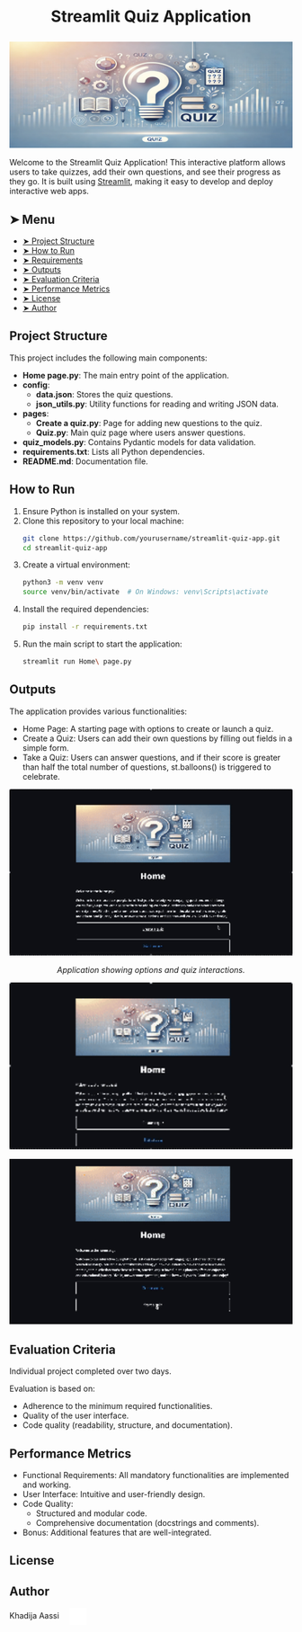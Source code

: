 # <p align="center">Streamlit Quiz Application</p>
<p align="center">
    <img src="images/quiz_banner.png" alt="Quiz Application Banner">
</p>

Welcome to the Streamlit Quiz Application! This interactive platform allows users to take quizzes, add their own questions, and see their progress as they go. It is built using [Streamlit](https://streamlit.io/), making it easy to develop and deploy interactive web apps.

## ➤ Menu

* [➤ Project Structure](#-project-structure)
* [➤ How to Run](#-how-to-run)
* [➤ Requirements](#-requirements)
* [➤ Outputs](#-outputs)
* [➤ Evaluation Criteria](#-evaluation-criteria)
* [➤ Performance Metrics](#-performance-metrics)
* [➤ License](#-license)
* [➤ Author](#-author)

## Project Structure

This project includes the following main components:

- **Home page.py**: The main entry point of the application.
- **config**:
    - **data.json**: Stores the quiz questions.
    - **json_utils.py**: Utility functions for reading and writing JSON data.
- **pages**:
    - **Create a quiz.py**: Page for adding new questions to the quiz.
    - **Quiz.py**: Main quiz page where users answer questions.
- **quiz_models.py**: Contains Pydantic models for data validation.
- **requirements.txt**: Lists all Python dependencies.
- **README.md**: Documentation file.

## How to Run

1. Ensure Python is installed on your system.
2. Clone this repository to your local machine:
   ```bash
   git clone https://github.com/yourusername/streamlit-quiz-app.git
   cd streamlit-quiz-app
   ```
3. Create a virtual environment:
    ```bash
    python3 -m venv venv
    source venv/bin/activate  # On Windows: venv\Scripts\activate
    ```
4. Install the required dependencies:
    ```bash
    pip install -r requirements.txt
    ```
5. Run the main script to start the application:
    ```bash
    streamlit run Home\ page.py

## Outputs


The application provides various functionalities:

- Home Page: A starting page with options to create or launch a quiz.
- Create a Quiz: Users can add their own questions by filling out fields in a simple form.
- Take a Quiz: Users can answer questions, and if their score is greater than half the total number of questions, st.balloons() is triggered to celebrate.

<p align="center"> <img src="images/navigation.gif" alt="Quiz Demo" width="600"/> </p> <p align="center"><i>Application showing options and quiz interactions.</i></p>

<p align="center"> <img src="images/creer quiz.gif" alt="Quiz Demo" width="600"/> </p>

<p align="center"> <img src="images/quiz.gif" alt="Quiz Demo" width="600"/> </p>

## Evaluation Criteria

Individual project completed over two days.

Evaluation is based on:

- Adherence to the minimum required functionalities.
- Quality of the user interface.
- Code quality (readability, structure, and documentation).

## Performance Metrics

- Functional Requirements: All mandatory functionalities are implemented and working.
- User Interface: Intuitive and user-friendly design.
- Code Quality:
    - Structured and modular code.
    - Comprehensive documentation (docstrings and comments).
- Bonus: Additional features that are well-integrated.

## License

## Author

Khadija Aassi <a href="https://github.com/Khadaassi" target="_blank"> <img loading="lazy" src="images/github-mark.png" width="30" height="30" style="vertical-align: middle; margin-left: 15px;" alt="GitHub Logo"> </a>
